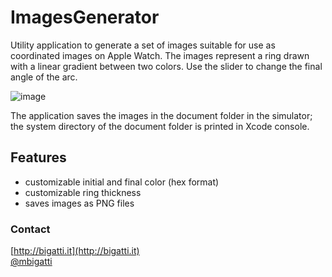 # ImagesGenerator

Utility application to generate a set of images suitable for use as coordinated images on Apple Watch. The images represent a ring drawn with a linear gradient between two colors. Use the slider to change the final angle of the arc.

![image](http://cl.ly/image/3h371I0o3v3P/Image%202015-10-07%20at%203.22.05%20PM.png)

The application saves the images in the document folder in the simulator; the system directory of the document folder is printed in Xcode console.

## Features

- customizable initial and final color (hex format)
- customizable ring thickness
- saves images as PNG files

### Contact
[http://bigatti.it](http://bigatti.it)  
[@mbigatti](https://twitter.com/mbigatti)
